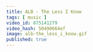 ```yaml
---
title: ALB - The Less I Know
tags: [ music ]
video_id: 875141279
video_hash: 50490664ef
image: alb-the_less_i_know.gif
published: true
---
```

